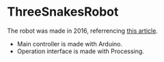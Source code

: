 # ThreeSnakesRobot
The robot was made in 2016, referrencing [this article](https://www.jstage.jst.go.jp/article/sicetr1965/42/5/42_5_520/_pdf).
- Main controller is made with Arduino.
- Operation interface is made with Processing.

